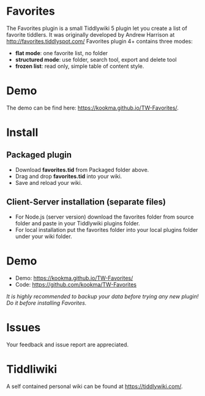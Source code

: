 # Favorites
The Favorites plugin is a small Tiddlywiki 5 plugin let you create a list of favorite tiddlers. It was originally developed by Andrew Harrison at http://favorites.tiddlyspot.com/
Favorites plugin 4+ contains three modes:

- **flat mode**: one favorite list, no folder
- **structured mode**: use folder, search tool, export and delete tool
- **frozen list**: read only, simple table of content style.

# Demo
The demo can be find here: https://kookma.github.io/TW-Favorites/.


# Install
## Packaged plugin
   - Download **favorites.tid** from Packaged folder above.
   - Drag and drop **favorites.tid** into your wiki.
   - Save and reload your wiki.

## Client-Server installation (separate files)
  - For Node.js (server version) download the favorites folder from source folder and paste in your Tiddlywiki plugins folder.
  - For local installation put the favorites folder into your local plugins folder under your wiki folder.

# Demo
  - Demo: https://kookma.github.io/TW-Favorites/
  - Code: https://github.com/kookma/TW-Favorites

_It is highly recommended to backup your data before trying any new plugin! Do it before installing Favorites._


# Issues
Your feedback and issue report are appreciated.

# Tiddliwiki
A self contained personal wiki can be found at https://tiddlywiki.com/.

